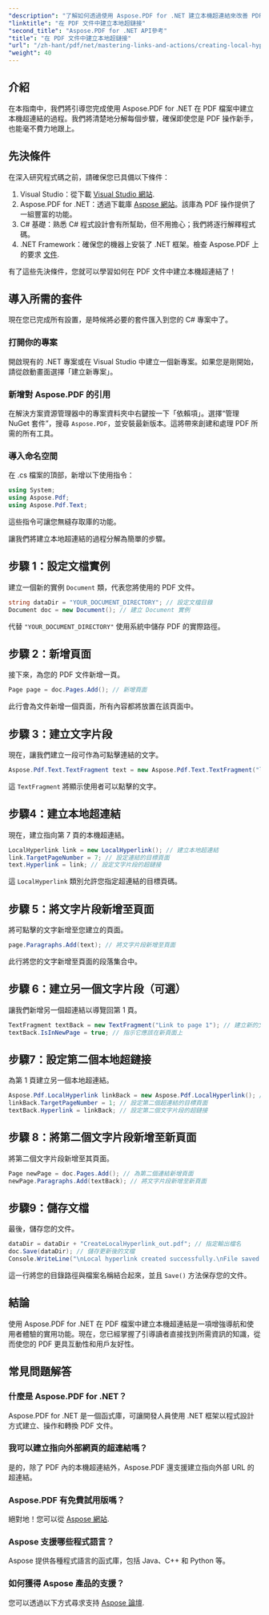 ```yaml
---
"description": "了解如何透過使用 Aspose.PDF for .NET 建立本機超連結來改善 PDF 文件中的導覽。本逐步教學將引導您完成整個過程。"
"linktitle": "在 PDF 文件中建立本地超鏈接"
"second_title": "Aspose.PDF for .NET API參考"
"title": "在 PDF 文件中建立本地超鏈接"
"url": "/zh-hant/pdf/net/mastering-links-and-actions/creating-local-hyperlink/"
"weight": 40
---
```


## 介紹

在本指南中，我們將引導您完成使用 Aspose.PDF for .NET 在 PDF 檔案中建立本機超連結的過程。我們將清楚地分解每個步驟，確保即使您是 PDF 操作新手，也能毫不費力地跟上。

## 先決條件

在深入研究程式碼之前，請確保您已具備以下條件：

1. Visual Studio：從下載 [Visual Studio 網站](https://visualstudio。microsoft.com/).
2. Aspose.PDF for .NET：透過下載庫 [Aspose 網站](https://releases.aspose.com/pdf/net/)。該庫為 PDF 操作提供了一組豐富的功能。
3. C# 基礎：熟悉 C# 程式設計會有所幫助，但不用擔心；我們將逐行解釋程式碼。
4. .NET Framework：確保您的機器上安裝了 .NET 框架。檢查 Aspose.PDF 上的要求 [文件](https://reference。aspose.com/pdf/net/).

有了這些先決條件，您就可以學習如何在 PDF 文件中建立本機超連結了！

## 導入所需的套件

現在您已完成所有設置，是時候將必要的套件匯入到您的 C# 專案中了。

### 打開你的專案

開啟現有的 .NET 專案或在 Visual Studio 中建立一個新專案。如果您是剛開始，請從啟動畫面選擇「建立新專案」。

### 新增對 Aspose.PDF 的引用

在解決方案資源管理器中的專案資料夾中右鍵按一下「依賴項」。選擇“管理 NuGet 套件”，搜尋 `Aspose.PDF`，並安裝最新版本。這將帶來創建和處理 PDF 所需的所有工具。

### 導入命名空間

在 .cs 檔案的頂部，新增以下使用指令：

```csharp
using System;
using Aspose.Pdf;
using Aspose.Pdf.Text;
```

這些指令可讓您無縫存取庫的功能。

讓我們將建立本地超連結的過程分解為簡單的步驟。

## 步驟 1：設定文檔實例

建立一個新的實例 `Document` 類，代表您將使用的 PDF 文件。

```csharp
string dataDir = "YOUR_DOCUMENT_DIRECTORY"; // 設定文檔目錄
Document doc = new Document(); // 建立 Document 實例
```

代替 `"YOUR_DOCUMENT_DIRECTORY"` 使用系統中儲存 PDF 的實際路徑。

## 步驟 2：新增頁面

接下來，為您的 PDF 文件新增一頁。

```csharp
Page page = doc.Pages.Add(); // 新增頁面
```

此行會為文件新增一個頁面，所有內容都將放置在該頁面中。

## 步驟 3：建立文字片段

現在，讓我們建立一段可作為可點擊連結的文字。

```csharp
Aspose.Pdf.Text.TextFragment text = new Aspose.Pdf.Text.TextFragment("link page number test to page 7"); // 建立文字片段
```

這 `TextFragment` 將顯示使用者可以點擊的文字。

## 步驟4：建立本地超連結

現在，建立指向第 7 頁的本機超連結。

```csharp
LocalHyperlink link = new LocalHyperlink(); // 建立本地超連結
link.TargetPageNumber = 7; // 設定連結的目標頁面
text.Hyperlink = link; // 設定文字片段的超鏈接
```

這 `LocalHyperlink` 類別允許您指定超連結的目標頁碼。

## 步驟 5：將文字片段新增至頁面

將可點擊的文字新增至您建立的頁面。

```csharp
page.Paragraphs.Add(text); // 將文字片段新增至頁面
```

此行將您的文字新增至頁面的段落集合中。

## 步驟 6：建立另一個文字片段（可選）

讓我們新增另一個超連結以導覽回第 1 頁。

```csharp
TextFragment textBack = new TextFragment("Link to page 1"); // 建立新的文字片段
textBack.IsInNewPage = true; // 指示它應該在新頁面上
```

## 步驟7：設定第二個本地超鏈接

為第 1 頁建立另一個本地超連結。

```csharp
Aspose.Pdf.LocalHyperlink linkBack = new Aspose.Pdf.LocalHyperlink(); // 建立另一個本地超連結
linkBack.TargetPageNumber = 1; // 設定第二個超連結的目標頁面
textBack.Hyperlink = linkBack; // 設定第二個文字片段的超鏈接
```

## 步驟 8：將第二個文字片段新增至新頁面

將第二個文字片段新增至其頁面。

```csharp
Page newPage = doc.Pages.Add(); // 為第二個連結新增頁面
newPage.Paragraphs.Add(textBack); // 將文字片段新增至新頁面
```

## 步驟9：儲存文檔

最後，儲存您的文件。

```csharp
dataDir = dataDir + "CreateLocalHyperlink_out.pdf"; // 指定輸出檔名
doc.Save(dataDir); // 儲存更新後的文檔
Console.WriteLine("\nLocal hyperlink created successfully.\nFile saved at " + dataDir);
```

這一行將您的目錄路徑與檔案名稱結合起來，並且 `Save()` 方法保存您的文件。

## 結論

使用 Aspose.PDF for .NET 在 PDF 檔案中建立本機超連結是一項增強導航和使用者體驗的實用功能。現在，您已經掌握了引導讀者直接找到所需資訊的知識，從而使您的 PDF 更具互動性和用戶友好性。

## 常見問題解答

### 什麼是 Aspose.PDF for .NET？
Aspose.PDF for .NET 是一個函式庫，可讓開發人員使用 .NET 框架以程式設計方式建立、操作和轉換 PDF 文件。

### 我可以建立指向外部網頁的超連結嗎？
是的，除了 PDF 內的本機超連結外，Aspose.PDF 還支援建立指向外部 URL 的超連結。

### Aspose.PDF 有免費試用版嗎？
絕對地！您可以從 [Aspose 網站](https://releases。aspose.com/).

### Aspose 支援哪些程式語言？
Aspose 提供各種程式語言的函式庫，包括 Java、C++ 和 Python 等。

### 如何獲得 Aspose 產品的支援？
您可以透過以下方式尋求支持 [Aspose 論壇](https://forum。aspose.com/c/pdf/10).
